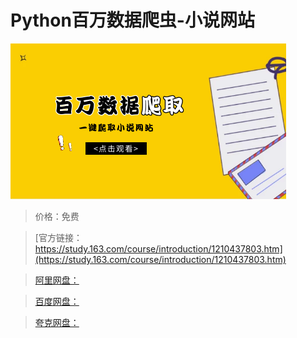 # Python百万数据爬虫-小说网站

![img](../../../assets/study163/free/c2642e68296044cdbea84f06cf8c1c5e.png)

> 价格：免费

> [官方链接：https://study.163.com/course/introduction/1210437803.htm](https://study.163.com/course/introduction/1210437803.htm)

> [阿里网盘：]()

> [百度网盘：]()

> [夸克网盘：]()
